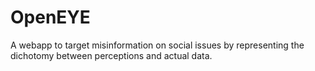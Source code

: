 # OpenEYE
A webapp to target misinformation on social issues by representing the dichotomy between perceptions and actual data.
